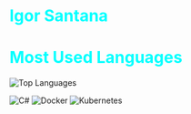 # <span style="color:cyan;">Igor Santana</span>

# <span style="color:cyan;">Most Used Languages</span>

![Top Languages](https://github-readme-stats.vercel.app/api/top-langs/?username=IgorSantanaM&layout=compact&theme=radical)

![C#](https://img.shields.io/badge/-C%23-239120?style=flat&logo=c-sharp&logoColor=white)
![Docker](https://img.shields.io/badge/-Docker-2496ED?style=flat&logo=docker&logoColor=white)
![Kubernetes](https://img.shields.io/badge/-Kubernetes-326ce5?style=flat&logo=kubernetes&logoColor=white)
